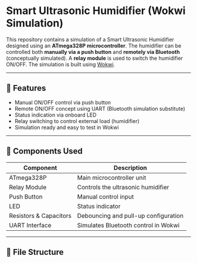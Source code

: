 # Smart Ultrasonic Humidifier (Wokwi Simulation)

This repository contains a simulation of a Smart Ultrasonic Humidifier designed using an **ATmega328P microcontroller**. The humidifier can be controlled both **manually via a push button** and **remotely via Bluetooth** (conceptually simulated). A **relay module** is used to switch the humidifier ON/OFF. The simulation is built using [Wokwi](https://wokwi.com).

---

## 🚀 Features

- Manual ON/OFF control via push button  
- Remote ON/OFF concept using UART (Bluetooth simulation substitute)  
- Status indication via onboard LED  
- Relay switching to control external load (humidifier)
- Simulation ready and easy to test in Wokwi

---

## 🔧 Components Used

| Component              | Description                          |
|------------------------|--------------------------------------|
| ATmega328P             | Main microcontroller unit            |
| Relay Module           | Controls the ultrasonic humidifier   |
| Push Button            | Manual control input                 |
| LED                    | Status indicator                     |
| Resistors & Capacitors | Debouncing and pull-up configuration |
| UART Interface         | Simulates Bluetooth control in Wokwi |

---

## 📂 File Structure

